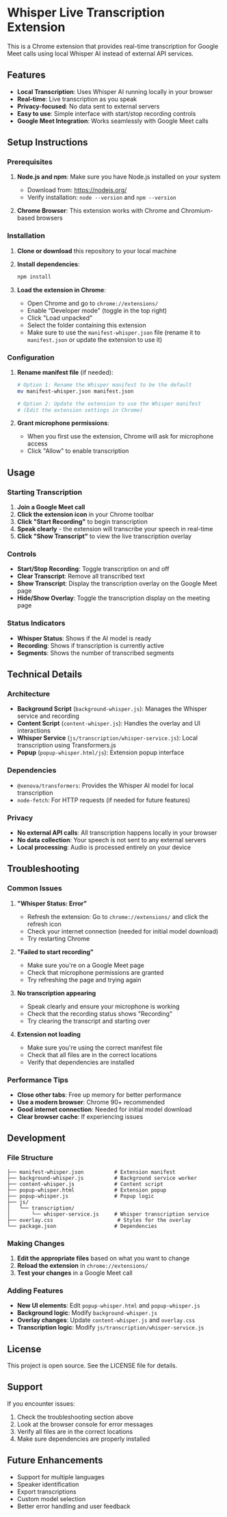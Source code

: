 # Whisper Live Transcription Extension

This is a Chrome extension that provides real-time transcription for Google Meet calls using local Whisper AI instead of external API services.

## Features

- **Local Transcription**: Uses Whisper AI running locally in your browser
- **Real-time**: Live transcription as you speak
- **Privacy-focused**: No data sent to external servers
- **Easy to use**: Simple interface with start/stop recording controls
- **Google Meet Integration**: Works seamlessly with Google Meet calls

## Setup Instructions

### Prerequisites

1. **Node.js and npm**: Make sure you have Node.js installed on your system
   - Download from: https://nodejs.org/
   - Verify installation: `node --version` and `npm --version`

2. **Chrome Browser**: This extension works with Chrome and Chromium-based browsers

### Installation

1. **Clone or download** this repository to your local machine

2. **Install dependencies**:
   ```bash
   npm install
   ```

3. **Load the extension in Chrome**:
   - Open Chrome and go to `chrome://extensions/`
   - Enable "Developer mode" (toggle in the top right)
   - Click "Load unpacked"
   - Select the folder containing this extension
   - Make sure to use the `manifest-whisper.json` file (rename it to `manifest.json` or update the extension to use it)

### Configuration

1. **Rename manifest file** (if needed):
   ```bash
   # Option 1: Rename the Whisper manifest to be the default
   mv manifest-whisper.json manifest.json
   
   # Option 2: Update the extension to use the Whisper manifest
   # (Edit the extension settings in Chrome)
   ```

2. **Grant microphone permissions**:
   - When you first use the extension, Chrome will ask for microphone access
   - Click "Allow" to enable transcription

## Usage

### Starting Transcription

1. **Join a Google Meet call**
2. **Click the extension icon** in your Chrome toolbar
3. **Click "Start Recording"** to begin transcription
4. **Speak clearly** - the extension will transcribe your speech in real-time
5. **Click "Show Transcript"** to view the live transcription overlay

### Controls

- **Start/Stop Recording**: Toggle transcription on and off
- **Clear Transcript**: Remove all transcribed text
- **Show Transcript**: Display the transcription overlay on the Google Meet page
- **Hide/Show Overlay**: Toggle the transcription display on the meeting page

### Status Indicators

- **Whisper Status**: Shows if the AI model is ready
- **Recording**: Shows if transcription is currently active
- **Segments**: Shows the number of transcribed segments

## Technical Details

### Architecture

- **Background Script** (`background-whisper.js`): Manages the Whisper service and recording
- **Content Script** (`content-whisper.js`): Handles the overlay and UI interactions
- **Whisper Service** (`js/transcription/whisper-service.js`): Local transcription using Transformers.js
- **Popup** (`popup-whisper.html/js`): Extension popup interface

### Dependencies

- `@xenova/transformers`: Provides the Whisper AI model for local transcription
- `node-fetch`: For HTTP requests (if needed for future features)

### Privacy

- **No external API calls**: All transcription happens locally in your browser
- **No data collection**: Your speech is not sent to any external servers
- **Local processing**: Audio is processed entirely on your device

## Troubleshooting

### Common Issues

1. **"Whisper Status: Error"**
   - Refresh the extension: Go to `chrome://extensions/` and click the refresh icon
   - Check your internet connection (needed for initial model download)
   - Try restarting Chrome

2. **"Failed to start recording"**
   - Make sure you're on a Google Meet page
   - Check that microphone permissions are granted
   - Try refreshing the page and trying again

3. **No transcription appearing**
   - Speak clearly and ensure your microphone is working
   - Check that the recording status shows "Recording"
   - Try clearing the transcript and starting over

4. **Extension not loading**
   - Make sure you're using the correct manifest file
   - Check that all files are in the correct locations
   - Verify that dependencies are installed

### Performance Tips

- **Close other tabs**: Free up memory for better performance
- **Use a modern browser**: Chrome 90+ recommended
- **Good internet connection**: Needed for initial model download
- **Clear browser cache**: If experiencing issues

## Development

### File Structure

```
├── manifest-whisper.json          # Extension manifest
├── background-whisper.js          # Background service worker
├── content-whisper.js             # Content script
├── popup-whisper.html             # Extension popup
├── popup-whisper.js               # Popup logic
├── js/
│   └── transcription/
│       └── whisper-service.js     # Whisper transcription service
├── overlay.css                     # Styles for the overlay
└── package.json                   # Dependencies
```

### Making Changes

1. **Edit the appropriate files** based on what you want to change
2. **Reload the extension** in `chrome://extensions/`
3. **Test your changes** in a Google Meet call

### Adding Features

- **New UI elements**: Edit `popup-whisper.html` and `popup-whisper.js`
- **Background logic**: Modify `background-whisper.js`
- **Overlay changes**: Update `content-whisper.js` and `overlay.css`
- **Transcription logic**: Modify `js/transcription/whisper-service.js`

## License

This project is open source. See the LICENSE file for details.

## Support

If you encounter issues:

1. Check the troubleshooting section above
2. Look at the browser console for error messages
3. Verify all files are in the correct locations
4. Make sure dependencies are properly installed

## Future Enhancements

- Support for multiple languages
- Speaker identification
- Export transcriptions
- Custom model selection
- Better error handling and user feedback 